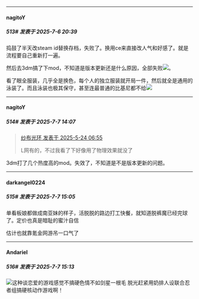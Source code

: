 ﻿
*****

####  nagitoY  
##### 513#       发表于 2025-7-6 20:39

捣鼓了半天改steam id替换存档，失败了。换用ce来直接改人气和好感了。就是流程要自己重新打一遍。

然后去3dm搞了下mod，不知道是版本更新还是什么原因，全部失败<img src="https://static.stage1st.com/image/smiley/face2017/001.png" referrerpolicy="no-referrer">。

看了眼全服装，几乎全是换色，每个人的独立服装就开局一件，然后就全是通用的泳装了。而且泳装也极其保守，甚至连最普通的比基尼都不给<img src="https://static.stage1st.com/image/smiley/face2017/001.png" referrerpolicy="no-referrer">


*****

####  nagitoY  
##### 514#       发表于 2025-7-7 14:07

<blockquote><a href="httphttps://stage1st.com/2b/forum.php?mod=redirect&amp;goto=findpost&amp;pid=67846287&amp;ptid=2200114" target="_blank">纱布光环 发表于 2025-5-24 06:55</a>

L网有的，不过我看了下好像用了物理效果就没了</blockquote>
3dm打了几个热度高的mod。失效了，不知道是不是版本更新的问题。


*****

####  darkangel0224  
##### 515#       发表于 2025-7-7 15:05

单看板娘都做成南亚妹的样子，活脱脱的路边打工快餐，就知道脱裤魔已经完球了。定价也真是暗耻的蜜汁自信

估计也就靠氪金网游吊一口气了


*****

####  Andariel  
##### 516#       发表于 2025-7-7 15:13

<img src="https://static.stage1st.com/image/smiley/face2017/067.png" referrerpolicy="no-referrer">这种谈恋爱的游戏感觉不搞硬色情不如剑星一根毛
脱光赶紧用奶排人设联合忍者组搞硬核动作游戏啊！

